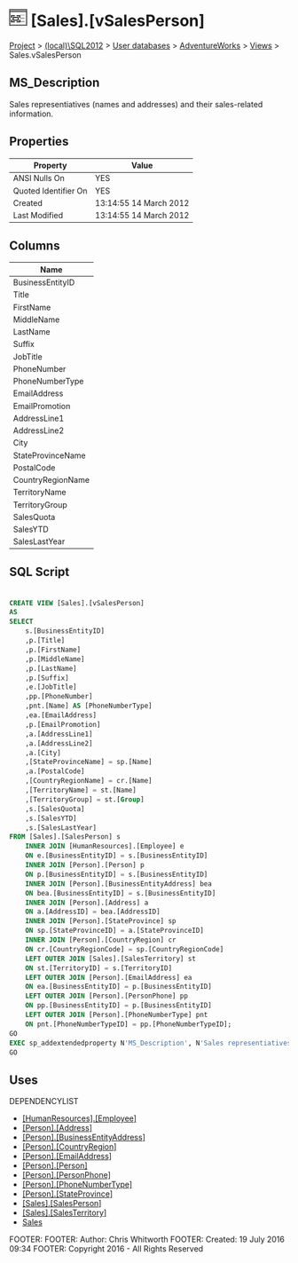 
# ![Views](../../../../Images/View32.png) [Sales].[vSalesPerson]

[Project](../../../../index.md) > [(local)\\SQL2012](../../../index.md) > [User databases](../../index.md) > [AdventureWorks](../index.md) > [Views](Views_.md) > Sales.vSalesPerson

## <a name="#description"></a>MS_Description
Sales representiatives (names and addresses) and their sales-related information.
## <a name="#properties"></a>Properties

| Property | Value |
|---|---|
| ANSI Nulls On | YES |
| Quoted Identifier On | YES |
| Created | 13:14:55 14 March 2012 |
| Last Modified | 13:14:55 14 March 2012 |


## <a name="#columns"></a>Columns

| Name |
|---|
| BusinessEntityID |
| Title |
| FirstName |
| MiddleName |
| LastName |
| Suffix |
| JobTitle |
| PhoneNumber |
| PhoneNumberType |
| EmailAddress |
| EmailPromotion |
| AddressLine1 |
| AddressLine2 |
| City |
| StateProvinceName |
| PostalCode |
| CountryRegionName |
| TerritoryName |
| TerritoryGroup |
| SalesQuota |
| SalesYTD |
| SalesLastYear |


## <a name="#sqlscript"></a>SQL Script
```sql

CREATE VIEW [Sales].[vSalesPerson] 
AS 
SELECT 
    s.[BusinessEntityID]
    ,p.[Title]
    ,p.[FirstName]
    ,p.[MiddleName]
    ,p.[LastName]
    ,p.[Suffix]
    ,e.[JobTitle]
    ,pp.[PhoneNumber]
	,pnt.[Name] AS [PhoneNumberType]
    ,ea.[EmailAddress]
    ,p.[EmailPromotion]
    ,a.[AddressLine1]
    ,a.[AddressLine2]
    ,a.[City]
    ,[StateProvinceName] = sp.[Name]
    ,a.[PostalCode]
    ,[CountryRegionName] = cr.[Name]
    ,[TerritoryName] = st.[Name]
    ,[TerritoryGroup] = st.[Group]
    ,s.[SalesQuota]
    ,s.[SalesYTD]
    ,s.[SalesLastYear]
FROM [Sales].[SalesPerson] s
    INNER JOIN [HumanResources].[Employee] e 
    ON e.[BusinessEntityID] = s.[BusinessEntityID]
	INNER JOIN [Person].[Person] p
	ON p.[BusinessEntityID] = s.[BusinessEntityID]
    INNER JOIN [Person].[BusinessEntityAddress] bea 
    ON bea.[BusinessEntityID] = s.[BusinessEntityID] 
    INNER JOIN [Person].[Address] a 
    ON a.[AddressID] = bea.[AddressID]
    INNER JOIN [Person].[StateProvince] sp 
    ON sp.[StateProvinceID] = a.[StateProvinceID]
    INNER JOIN [Person].[CountryRegion] cr 
    ON cr.[CountryRegionCode] = sp.[CountryRegionCode]
    LEFT OUTER JOIN [Sales].[SalesTerritory] st 
    ON st.[TerritoryID] = s.[TerritoryID]
	LEFT OUTER JOIN [Person].[EmailAddress] ea
	ON ea.[BusinessEntityID] = p.[BusinessEntityID]
	LEFT OUTER JOIN [Person].[PersonPhone] pp
	ON pp.[BusinessEntityID] = p.[BusinessEntityID]
	LEFT OUTER JOIN [Person].[PhoneNumberType] pnt
	ON pnt.[PhoneNumberTypeID] = pp.[PhoneNumberTypeID];
GO
EXEC sp_addextendedproperty N'MS_Description', N'Sales representiatives (names and addresses) and their sales-related information.', 'SCHEMA', N'Sales', 'VIEW', N'vSalesPerson', NULL, NULL
GO

```

## <a name="#uses"></a>Uses
DEPENDENCYLIST
* [[HumanResources].[Employee]](../Tables/Employee.md)
* [[Person].[Address]](../Tables/Address.md)
* [[Person].[BusinessEntityAddress]](../Tables/BusinessEntityAddress.md)
* [[Person].[CountryRegion]](../Tables/CountryRegion.md)
* [[Person].[EmailAddress]](../Tables/EmailAddress.md)
* [[Person].[Person]](../Tables/Person.md)
* [[Person].[PersonPhone]](../Tables/PersonPhone.md)
* [[Person].[PhoneNumberType]](../Tables/PhoneNumberType.md)
* [[Person].[StateProvince]](../Tables/StateProvince.md)
* [[Sales].[SalesPerson]](../Tables/SalesPerson.md)
* [[Sales].[SalesTerritory]](../Tables/SalesTerritory.md)
* [Sales](../Security/Schemas/Sales.md)

FOOTER: FOOTER: Author:  Chris Whitworth
FOOTER: Created: 19 July 2016 09:34
FOOTER: Copyright 2016 - All Rights Reserved

